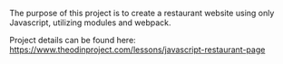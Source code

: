 The purpose of this project is to create a restaurant website using only Javascript, utilizing modules and webpack. 

Project details can be found here: https://www.theodinproject.com/lessons/javascript-restaurant-page